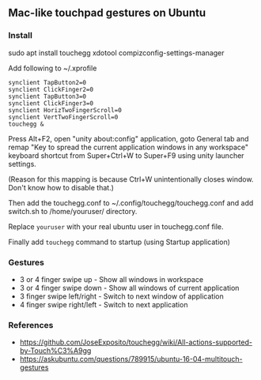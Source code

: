 ## Mac-like touchpad gestures on Ubuntu

### Install 

sudo apt install touchegg xdotool compizconfig-settings-manager

Add following to ~/.xprofile
```
synclient TapButton2=0
synclient ClickFinger2=0
synclient TapButton3=0
synclient ClickFinger3=0
synclient HorizTwoFingerScroll=0
synclient VertTwoFingerScroll=0
touchegg &
```

Press Alt+F2, open "unity about:config" application, goto General tab
and remap "Key to spread the current application windows in any workspace" keyboard shortcut
from Super+Ctrl+W to Super+F9 using unity launcher settings.

(Reason for this mapping is because Ctrl+W unintentionally closes window. Don't know how to disable that.)


Then add the touchegg.conf to ~/.config/touchegg/touchegg.conf
and add switch.sh to /home/youruser/ directory.

Replace `youruser` with your real ubuntu user in touchegg.conf file.

Finally add `touchegg` command to startup (using Startup application)

### Gestures

- 3 or 4 finger swipe up    - Show all windows in workspace
- 3 or 4 finger swipe down  - Show all windows of current application
- 3 finger swipe left/right - Switch to next window of application
- 4 finger swipe right/left - Switch to next application

### References

- https://github.com/JoseExposito/touchegg/wiki/All-actions-supported-by-Touch%C3%A9gg
- https://askubuntu.com/questions/789915/ubuntu-16-04-multitouch-gestures
